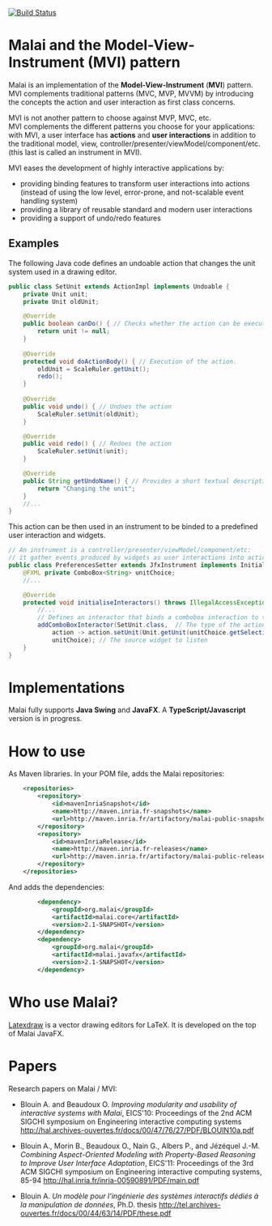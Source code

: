 [![Build Status](https://ci.inria.fr/malai/job/malai_javafx/badge/icon)](https://ci.inria.fr/malai/job/malai_javafx/)<br/>

# Malai and the Model-View-Instrument (MVI) pattern

Malai is an implementation of the **Model-View-Instrument** (**MVI**) pattern.<br/>
MVI complements traditional patterns (MVC, MVP, MVVM) by introducing the concepts the action and user interaction as first class concerns.

MVI is not another pattern to choose against MVP, MVC, etc.<br/> 
MVI complements the different patterns you choose for your applications:<br/>
with MVI, a user interface has **actions** and **user interactions** in addition to the traditional model, view, controller/presenter/viewModel/component/etc. (this last is called an instrument in MVI).

MVI eases the development of highly interactive applications by:

- providing binding features to transform user interactions into actions (instead of using the low level, error-prone, and not-scalable event handling system)
- providing a library of reusable standard and modern user interactions
- providing a support of undo/redo features


## Examples

The following Java code defines an undoable action that changes the unit system used in a drawing editor.

```java
public class SetUnit extends ActionImpl implements Undoable {
	private Unit unit;
	private Unit oldUnit;

	@Override
	public boolean canDo() { // Checks whether the action can be executed
		return unit != null;
	}
	
	@Override
	protected void doActionBody() { // Execution of the action.
		oldUnit = ScaleRuler.getUnit();
		redo();
	}
	
	@Override
	public void undo() { // Undoes the action
		ScaleRuler.setUnit(oldUnit);
	}

	@Override
	public void redo() { // Redoes the action
		ScaleRuler.setUnit(unit);
	}

	@Override
	public String getUndoName() { // Provides a short textual description of this undoable action.
		return "Changing the unit";
	}
    //...
}
```

This action can be then used in an instrument to be binded to a predefined user interaction and widgets.

```java
// An instrument is a controller/presenter/viewModel/component/etc: 
// it gather events produced by widgets as user interactions into actions that modify the system.
public class PreferencesSetter extends JfxInstrument implements Initializable {
    @FXML private ComboBox<String> unitChoice;
    //...

    @Override
    protected void initialiseInteractors() throws IllegalAccessException, InstantiationException {
        //...
        // Defines an interactor that binds a combobox interaction to the action SetUnit
        addComboBoxInteractor(SetUnit.class,  // The type of the action to produce
            action -> action.setUnit(Unit.getUnit(unitChoice.getSelectionModel().getSelectedItem())), // The initialisation of the action
            unitChoice); // The source widget to listen
    }
}
```


# Implementations


Malai fully supports **Java Swing** and **JavaFX**. A **TypeScript/Javascript** version is in progress.

# How to use

As Maven libraries. In your POM file, adds the Malai repositories:

```xml
    <repositories>
        <repository>
            <id>mavenInriaSnapshot</id>
            <name>http://maven.inria.fr-snapshots</name>
            <url>http://maven.inria.fr/artifactory/malai-public-snapshot</url>
        </repository>
        <repository>
            <id>mavenInriaRelease</id>
            <name>http://maven.inria.fr-releases</name>
            <url>http://maven.inria.fr/artifactory/malai-public-release</url>
        </repository>
    </repositories>
```

And adds the dependencies:

```xml
        <dependency>
            <groupId>org.malai</groupId>
            <artifactId>malai.core</artifactId>
            <version>2.1-SNAPSHOT</version>
        </dependency>
        <dependency>
            <groupId>org.malai</groupId>
            <artifactId>malai.javafx</artifactId>
            <version>2.1-SNAPSHOT</version>
        </dependency>
```


# Who use Malai?


[Latexdraw](https://github.com/arnobl/latexdraw) is a vector drawing editors for LaTeX. It is developed on the top of Malai JavaFX.


# Papers


Research papers on Malai / MVI:

- Blouin A. and Beaudoux O. *Improving modularity and usability of interactive systems with Malai*, EICS'10: Proceedings of the 2nd ACM SIGCHI symposium on Engineering interactive computing systems http://hal.archives-ouvertes.fr/docs/00/47/76/27/PDF/BLOUIN10a.pdf

- Blouin A., Morin B., Beaudoux O., Nain G., Albers P., and Jézéquel J.-M. *Combining Aspect-Oriented Modeling with Property-Based Reasoning to Improve User Interface Adaptation*, EICS'11: Proceedings of the 3rd ACM SIGCHI symposium on Engineering interactive computing systems, 85-94 http://hal.inria.fr/inria-00590891/PDF/main.pdf

- Blouin A. *Un modèle pour l'ingénierie des systèmes interactifs dédiés à la manipulation de données*, Ph.D. thesis http://tel.archives-ouvertes.fr/docs/00/44/63/14/PDF/these.pdf


